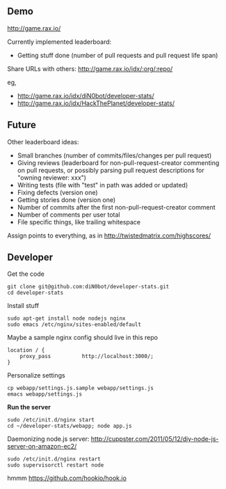 ## Demo

http://game.rax.io/

Currently implemented leaderboard:

- Getting stuff done (number of pull requests and pull request life span)

Share URLs with others: http://game.rax.io/idx/:org/:repo/

eg, 

- http://game.rax.io/idx/diN0bot/developer-stats/
- http://game.rax.io/idx/HackThePlanet/developer-stats/

## Future

Other leaderboard ideas:

- Small branches (number of commits/files/changes per pull request)
- Giving reviews (leaderboard for non-pull-request-creator commenting on pull requests, or possibly parsing pull request descriptions for "owning reviewer: xxx")
- Writing tests (file with "test" in path was added or updated)
- Fixing defects (version one)
- Getting stories done (version one)
- Number of commits after the first non-pull-request-creator comment
- Number of comments per user total
- File specific things, like trailing whitespace

Assign points to everything, as in http://twistedmatrix.com/highscores/

## Developer

Get the code

```
git clone git@github.com:diN0bot/developer-stats.git
cd developer-stats
```

Install stuff

```
sudo apt-get install node nodejs nginx
sudo emacs /etc/nginx/sites-enabled/default
```

Maybe a sample nginx config should live in this repo

```
location / {
    proxy_pass          http://localhost:3000/;
}
```

Personalize settings

```
cp webapp/settings.js.sample webapp/settings.js
emacs webapp/settings.js
```

**Run the server**

```
sudo /etc/init.d/nginx start
cd ~/developer-stats/webapp; node app.js
```

Daemonizing node.js server: http://cuppster.com/2011/05/12/diy-node-js-server-on-amazon-ec2/

```
sudo /etc/init.d/nginx restart
sudo supervisorctl restart node
```

hmmm https://github.com/hookio/hook.io
